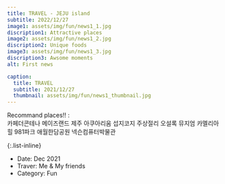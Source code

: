 ```yaml
---
title: TRAVEL - JEJU island
subtitle: 2022/12/27
image1: assets/img/fun/news1_1.jpg
discription1: Attractive places
image2: assets/img/fun/news1_2.jpg
discription2: Unique foods
image3: assets/img/fun/news1_3.jpg
discription3: Awsome moments
alt: First news

caption:
  title: TRAVEL
  subtitle: 2021/12/27
  thumbnail: assets/img/fun/news1_thumbnail.jpg
---
```

Recommand places!! : <br>
카페더콘테나
메이즈랜드
제주 아쿠아리움
섭지코지
주상절리
오설록 뮤지엄
카멜리아힐
981파크
애월한담공원
넥슨컴퓨터박물관


{:.list-inline}
- Date: Dec 2021
- Traver: Me & My friends
- Category: Fun
